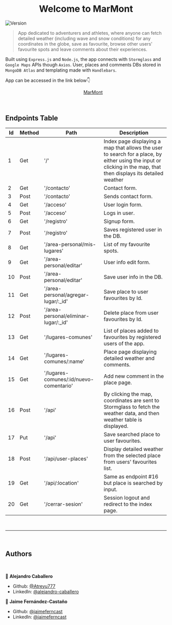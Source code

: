 <h1 align="center">Welcome to MarMont</h1>
<p>
  <img alt="Version" src="https://img.shields.io/badge/version-1.0.0-blue.svg?cacheSeconds=2592000" />
</p>

> App dedicated to adventurers and athletes, where anyone can fetch detailed weather (including wave and snow conditions) for any coordinates in the globe, save as favourite, browse other users' favourite spots and leave comments about their experiences.

Built using <code>Express.js</code> and <code>Node.js</code>, the app connects with <code>Stormglass</code> and <code>Google Maps</code> APIs though <code>Axios</code>. User, places and comments DBs stored in <code>MongoDB Atlas</code> and templating made with <code>Handlebars</code>.

App can be accessed in the link below👇

&nbsp; &nbsp; &nbsp; &nbsp; &nbsp; &nbsp; &nbsp; &nbsp; &nbsp; &nbsp; &nbsp; &nbsp; &nbsp; &nbsp; &nbsp; &nbsp; &nbsp; &nbsp; &nbsp; &nbsp; &nbsp; &nbsp; &nbsp; &nbsp; &nbsp; &nbsp; &nbsp; &nbsp; &nbsp; &nbsp; &nbsp; [MarMont](https://marmontapp.herokuapp.com/)

<br/>

## Endpoints Table

|Id|Method|Path|Description|
|---|---|---|---|
|1|Get|'/'|Index page displaying a map that allows the user to search for a place, by either using the input or clicking in the map, that then displays its detailed weather|
|2|Get|'/contacto'|Contact form.|
|3|Post|'/contacto'|Sends contact form.|
|4|Get|'/acceso'|User login form.|
|5|Post|'/acceso'|Logs in user.|
|6|Get|'/registro'|Signup form.|
|7|Post|'/registro'|Saves registered user in the DB.|
|8|Get|'/area-personal/mis-lugares'|List of my favourite spots.|
|9|Get|'/area-personal/editar'|User info edit form.|
|10|Post|'/area-personal/editar'|Save user info in the DB.|
|11|Get|'/area-personal/agregar-lugar/:_id'|Save place to user favourites by Id.|
|12|Post|'/area-personal/eliminar-lugar/:_id'|Delete place from user favourites by Id.|
|13|Get|'/lugares-comunes'|List of places added to favourites by registered users of the app.|
|14|Get|'/lugares-comunes/:name'|Place page displaying detailed weather and comments.|
|15|Get|'/lugares-comunes/:id/nuevo-comentario'|Add new comment in the place page.|
|16|Post|'/api'|By clicking the map, coordinates are sent to Stormglass to fetch the weather data, and then weather table is displayed.|
|17|Put|'/api'|Save searched place to user favourites.|
|18|Post|'/api/user-places'|Display detailed weather from the selected place from users' favourites list.|
|19|Get|'/api/:location'|Same as endpoint #16 but place is searched by input.|
|20|Get|'/cerrar-sesion'|Session logout and redirect to the index page.|

<br/>
<hr>
<br/>

## Authors

<br/>

👤 **Alejandro Caballero**

* Github: [@Atreyu777](https://github.com/Atreyu777)
* LinkedIn: [@alejandro-caballero](https://linkedin.com/in/alejandro-caballero-15946a1ba)

👤 **Jaime Fernández-Castaño**

* Github: [@jaimeferncast](https://github.com/jaimeferncast)
* LinkedIn: [@jaimeferncast](https://linkedin.com/in/jaimeferncast)